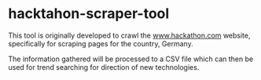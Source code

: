 # hacktahon-scraper-tool

 This tool is originally developed to crawl the www.hackathon.com website, specifically for scraping
 pages for the country, Germany.
 
 The information gathered will be processed to a CSV file which can then be used for trend searching
 for direction of new technologies.